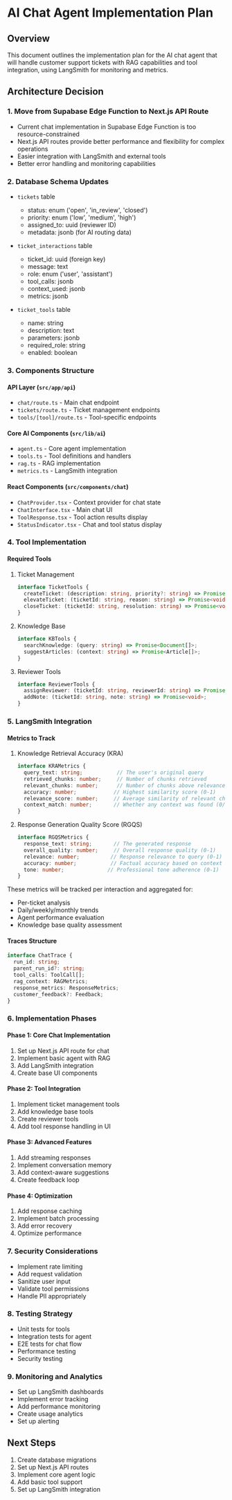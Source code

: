 # AI Chat Agent Implementation Plan

## Overview
This document outlines the implementation plan for the AI chat agent that will handle customer support tickets with RAG capabilities and tool integration, using LangSmith for monitoring and metrics.

## Architecture Decision

### 1. Move from Supabase Edge Function to Next.js API Route
- Current chat implementation in Supabase Edge Function is too resource-constrained
- Next.js API routes provide better performance and flexibility for complex operations
- Easier integration with LangSmith and external tools
- Better error handling and monitoring capabilities

### 2. Database Schema Updates
- `tickets` table
  - status: enum ('open', 'in_review', 'closed')
  - priority: enum ('low', 'medium', 'high')
  - assigned_to: uuid (reviewer ID)
  - metadata: jsonb (for AI routing data)

- `ticket_interactions` table
  - ticket_id: uuid (foreign key)
  - message: text
  - role: enum ('user', 'assistant')
  - tool_calls: jsonb
  - context_used: jsonb
  - metrics: jsonb

- `ticket_tools` table
  - name: string
  - description: text
  - parameters: jsonb
  - required_role: string
  - enabled: boolean

### 3. Components Structure

#### API Layer (`src/app/api`)
- `chat/route.ts` - Main chat endpoint
- `tickets/route.ts` - Ticket management endpoints
- `tools/[tool]/route.ts` - Tool-specific endpoints

#### Core AI Components (`src/lib/ai`)
- `agent.ts` - Core agent implementation
- `tools.ts` - Tool definitions and handlers
- `rag.ts` - RAG implementation
- `metrics.ts` - LangSmith integration

#### React Components (`src/components/chat`)
- `ChatProvider.tsx` - Context provider for chat state
- `ChatInterface.tsx` - Main chat UI
- `ToolResponse.tsx` - Tool action results display
- `StatusIndicator.tsx` - Chat and tool status display

### 4. Tool Implementation

#### Required Tools
1. Ticket Management
   ```typescript
   interface TicketTools {
     createTicket: (description: string, priority?: string) => Promise<string>;
     elevateTicket: (ticketId: string, reason: string) => Promise<void>;
     closeTicket: (ticketId: string, resolution: string) => Promise<void>;
   }
   ```

2. Knowledge Base
   ```typescript
   interface KBTools {
     searchKnowledge: (query: string) => Promise<Document[]>;
     suggestArticles: (context: string) => Promise<Article[]>;
   }
   ```

3. Reviewer Tools
   ```typescript
   interface ReviewerTools {
     assignReviewer: (ticketId: string, reviewerId: string) => Promise<void>;
     addNote: (ticketId: string, note: string) => Promise<void>;
   }
   ```

### 5. LangSmith Integration

#### Metrics to Track
1. Knowledge Retrieval Accuracy (KRA)
   ```typescript
   interface KRAMetrics {
     query_text: string;           // The user's original query
     retrieved_chunks: number;     // Number of chunks retrieved
     relevant_chunks: number;      // Number of chunks above relevance threshold
     accuracy: number;            // Highest similarity score (0-1)
     relevance_score: number;     // Average similarity of relevant chunks (0-1)
     context_match: number;       // Whether any context was found (0/1)
   }
   ```

2. Response Generation Quality Score (RGQS)
   ```typescript
   interface RGQSMetrics {
     response_text: string;       // The generated response
     overall_quality: number;     // Overall response quality (0-1)
     relevance: number;          // Response relevance to query (0-1)
     accuracy: number;           // Factual accuracy based on context (0-1)
     tone: number;              // Professional tone adherence (0-1)
   }
   ```

These metrics will be tracked per interaction and aggregated for:
- Per-ticket analysis
- Daily/weekly/monthly trends
- Agent performance evaluation
- Knowledge base quality assessment

#### Traces Structure
```typescript
interface ChatTrace {
  run_id: string;
  parent_run_id?: string;
  tool_calls: ToolCall[];
  rag_context: RAGMetrics;
  response_metrics: ResponseMetrics;
  customer_feedback?: Feedback;
}
```

### 6. Implementation Phases

#### Phase 1: Core Chat Implementation
1. Set up Next.js API route for chat
2. Implement basic agent with RAG
3. Add LangSmith integration
4. Create base UI components

#### Phase 2: Tool Integration
1. Implement ticket management tools
2. Add knowledge base tools
3. Create reviewer tools
4. Add tool response handling in UI

#### Phase 3: Advanced Features
1. Add streaming responses
2. Implement conversation memory
3. Add context-aware suggestions
4. Create feedback loop

#### Phase 4: Optimization
1. Add response caching
2. Implement batch processing
3. Add error recovery
4. Optimize performance

### 7. Security Considerations
- Implement rate limiting
- Add request validation
- Sanitize user input
- Validate tool permissions
- Handle PII appropriately

### 8. Testing Strategy
- Unit tests for tools
- Integration tests for agent
- E2E tests for chat flow
- Performance testing
- Security testing

### 9. Monitoring and Analytics
- Set up LangSmith dashboards
- Implement error tracking
- Add performance monitoring
- Create usage analytics
- Set up alerting

## Next Steps
1. Create database migrations
2. Set up Next.js API routes
3. Implement core agent logic
4. Add basic tool support
5. Set up LangSmith integration 
